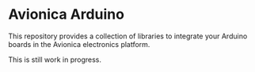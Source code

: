 # Avionica Arduino

This repository provides a collection of libraries to integrate your Arduino boards in the Avionica electronics platform.

This is still work in progress.
